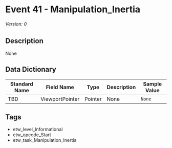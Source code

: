 # Event 41 - Manipulation_Inertia
###### Version: 0

## Description
None

## Data Dictionary
|Standard Name|Field Name|Type|Description|Sample Value|
|---|---|---|---|---|
|TBD|ViewportPointer|Pointer|None|`None`|

## Tags
* etw_level_Informational
* etw_opcode_Start
* etw_task_Manipulation_Inertia